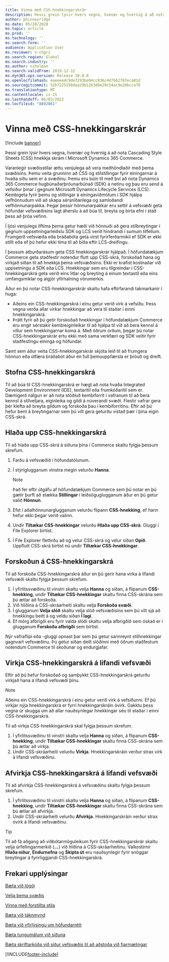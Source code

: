 ```yaml
---
title: Vinna með CSS-hnekkingarskrár
description: Þessi grein lýsir hvers vegna, hvenær og hvernig á að nota Cascading Style Sheets (CSS) hnekkja skrám í Microsoft Dynamics 365 Commerce.
author: phinneyridge
ms.date: 05/28/2020
ms.topic: article
ms.prod: ''
ms.technology: ''
ms.search.form: ''
audience: Application User
ms.reviewer: v-chgri
ms.search.region: Global
ms.search.industry: ''
ms.author: niholman
ms.search.validFrom: 2019-12-12
ms.dyn365.ops.version: Release 10.0.8
ms.openlocfilehash: eaeeee4c9de7293ba94cc836c4d7b62787eca81d
ms.sourcegitcommit: 52b7225350daa29b1263d8e29c54ac9e20bcca70
ms.translationtype: MT
ms.contentlocale: is-IS
ms.lasthandoff: 06/03/2022
ms.locfileid: "8892861"
---
```

# <a name="work-with-css-override-files"></a>Vinna með CSS-hnekkingarskrár

[!include [banner](includes/banner.md)]

Þessi grein lýsir hvers vegna, hvenær og hvernig á að nota Cascading Style Sheets (CSS) hnekkja skrám í Microsoft Dynamics 365 Commerce.

Varanlegir svæðisstílar ættu venjulega að vera meðhöndlaðir með þema svæðisins. Þemu veita grunninn að CSS og stílstillingar fyrir einingarnar á hvaða síðu sem er á svæðinu. Þemu eru búin til með því að nota Dynamics 365 Commerce hugbúnaðarþróunarbúnað (SDK) á netinu og þau eru send á vefsíður þínar í gegnum Microsoft Dynamics Lifecycle Services (LCS). Kembigeta fyrir þemu og stillingar á einingaviðmótum í SDK hjálpa vefhönnuðum við að skapa sérsníðanlega og samloðandi vefhönnunarpakka. Þegar þessir hönnunarpakkar eru settir á vefsvæði geta höfundar vefsvæðisins lagt áherslu á að búa til, breyta og birta efni í stað þess að þróa vefinn.

Í ljósi venjulegs líftíma þema getur hæði við hönnuði að gera stílbreytingar í gegnum uppsetningarleiðslu SDK og LCS verið hindrandi í sumum tilfellum. Frumgerð vefsvæða eða bráðabóta geta virst fyrirferðarmikil ef SDK er ekki stillt eða ef þú hefur ekki tíma til að bíða eftir LCS-dreifingu.

Í þessum atburðarásum geta CSS hnekkingarskrár hjálpað. Í höfundatækjum Commerce geta staðfestir notendur flutt upp CSS-skrá, forskoðað hana og virkjað síðan til að hnekkja þema vefsvæðisins. Ekki er krafist kostnaðar við uppsetningu á SDK eða LCS. Hnekkingar sem eru tilgreindar í CSS-hnekkingarskrá geta verið eins litlar og breyting á einum textastíl eða eins umfangsmiklar og algjör yfirhalning vörumerkis.

Áður en þú notar CSS-hnekkingarskrár skaltu hafa eftirfarandi takmarkanir í huga:

- Aðeins ein CSS-hnekkingarskrá í einu getur verið virk á vefsíðu. Þess vegna verða allar virkar hnekkingar að vera til staðar í einni hnekkingarskrá.
- Þrátt fyrir að þú getir forskoðað hnekkingar í höfundatækjum Commerce eru engir sérstakir kembieiginleikar til að hjálpa til við að bera kennsl á villur sem hnekkingarnar koma á. Með öðrum orðum, þegar þú notar CSS-hnekkingarskrár ertu ekki með sama verkfæri og SDK veitir fyrir staðfestingu eininga og höfundar.

Samt sem áður veita CSS-hnekkingarskrár skjóta leið til að frumgera hönnun eða útfæra bráðabót áður en full þemuuppfærsla er þróuð og dreift.

## <a name="create-a-css-override-file"></a>Stofna CSS-hnekkingarskrá

Til að búa til CSS-hnekkingarskrá er hægt að nota hvaða Integrated Development Environment (IDE), textaritil eða frumkóðaritil sem er. Dæmigerð nálgun er að nota stöðluð kembiforrit í vafranum til að bera kennsl á stílveljara, eiginleika og gildi á núverandi svæði. Flestir vafrar gera þér klefta að breyta gildum og forskoða þau í kembiforritinu. Eftir að þú hefur bent á breytingarnar sem þú vilt gera geturðu vistað þær í þína eigin CSS-skrá.

## <a name="upload-a-css-override-file"></a>Hlaða upp CSS-hnekkingarskrá

Til að hlaða upp CSS-skrá á síðuna þína í Commerce skaltu fylgja þessum skrefum.

1. Farðu á vefsvæðið í höfundatólunum.
1. Í stýriglugganum vinstra megin velurðu **Hanna**.

    > [!NOTE]
    > Það fer eftir útgáfu af höfundatækjum Commerce sem þú notar en þú gætir þurft að stækka **Stillingar** í leiðsöguglugganum áður en þú getur valið **Hönnun**.

1. Efst í aðalhönnunarglugganum velurðu flipann **CSS-hnekking**, ef hann hefur ekki þegar verið valinn.
1. Undir **Tiltækar CSS-hnekkingar** velurðu **Hlaða upp CSS-skrá**. Gluggi í File Explorer birtist.
1. Í File Explorer flettirðu að og velur CSS-skrá og velur síðan **Opið**. Uppflutt CSS-skrá birtist nú undir **Tiltækar CSS-hnekkingar**.

## <a name="preview-a-css-override-file"></a>Forskoðun á CSS-hnekkingarskrá

Til að forskoða CSS-hnekkingarskrá áður en þú gerir hana virka á lifandi vefsvæði skaltu fylgja þessum skrefum.

1. Í yfirlitssvæðinu til vinstri skaltu velja **Hanna** og síðan, á flipanum **CSS-hnekking**, undir **Tiltækar CSS-hnekkingar** skaltu finna CSS-skrána sem þú ætlar að forskoða.
1. Við hliðina á CSS-skráarheiti skaltu velja **Forskoða svæði**.
1. Í glugganum **Velja slóð** skaltu velja slóð vefsvæðisins sem þú vilt sjá að hnekkingu beitt á og veldu síðan **Í lagi**.
1. Ef mörg afbrigði eru fyrir valda slóði skaltu velja afbrigðið sem óskað er í glugganum **Forskoða afbrigði** sem birtist.

Nýr vafraflipi eða -gluggi opnast þar sem þú getur sannreynt stílhnekkingar gagnvart vefsvæðinu. Þú getur síðan deilt slóðinni með öðrum staðfestum notendum Commerce til skoðunar og endurgjafar.

## <a name="activate-a-css-override-file-on-your-live-site"></a>Virkja CSS-hnekkingarskrá á lifandi vefsvæði

Eftir að þú hefur forskoðað og samþykkt CSS-hnekkingarskrá geturðu virkjað hana á lifandi vefsvæði þínu.

> [!NOTE]
> Aðeins ein CSS-hnekkingarskrá í einu getur verið virk á vefsíðunni. Ef þú virkjar nýja hnekkingarskrá er fyrri hnekkingarskráin óvirk. Gakktu þess vegna úr skugga um að allar nauðsynlegar hnekkingar séu til staðar í einni CSS-hnekkingarskrá.

Til að virkja CSS-hnekkingarskrá skal fylgja þessum skrefum.

1. Í yfirlitssvæðinu til vinstri skaltu velja **Hanna** og síðan, á flipanum **CSS-hnekking**, undir **Tiltækar CSS-hnekkingar** skaltu finna CSS-skrána sem þú ætlar að virkja.
1. Undir CSS-skráarheiti velurðu **Virkja**. Hnekkingarskráin verður strax virk á lifandi vefsvæðinu.

## <a name="deactivate-a-css-override-file-on-your-live-site"></a>Afvirkja CSS-hnekkingarskrá á lifandi vefsvæði

Til að afvirkja CSS-hnekkingarskrá á vefsvæðinu skaltu fylgja þessum skrefum.

1. Í yfirlitssvæðinu til vinstri skaltu velja **Hanna** og síðan, á flipanum **CSS-hnekking**, undir **Tiltækar CSS-hnekkingar** skaltu finna CSS-skrána sem þú ætlar að afvirkja.
1. Undir CSS-skráarheiti velurðu **Afvirkja**. Hnekkingarskráin verður strax óvirk á lifandi vefsvæðinu.

> [!TIP]
> Til að fá aðgang að viðbótarmöguleikum fyrir CSS-hnekkingarskrár skaltu velja úrfellingarmerkið (**...**) við hliðina á CSS-skráarheitinu. Valkostirnir **Hlaða niður**, **Endurnefna** og **Skipta út** eru nauðsynlegir fyrir snöggar breytingar á fyrirliggjandi CSS-hnekkingarskrá.

## <a name="additional-resources"></a>Frekari upplýsingar

[Bæta við lógói](add-logo.md)

[Velja þema svæðis](select-site-theme.md)

[Vinna með forstillta stíla](style-presets.md)

[Bæta við táknmynd](add-favicon.md)

[Bæta við yfirlýsingu um höfundarrétt](add-copyright-notice.md)

[Bæta tungumálum við síðuna](add-languages-to-site.md)

[Bæta skriftarkóða við síður vefsvæðis til að aðstoða við fjarmælingar](add-telemetry.md)


[!INCLUDE[footer-include](../includes/footer-banner.md)]
